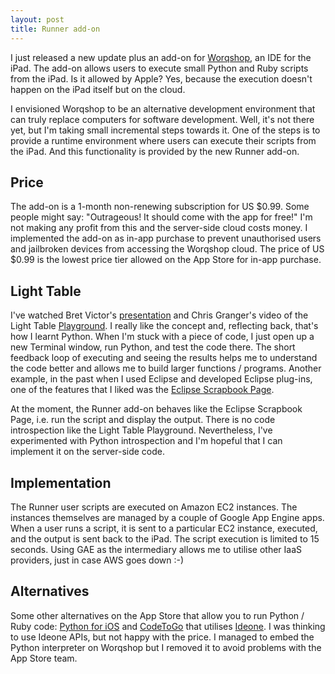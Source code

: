 ```yaml
---
layout: post
title: Runner add-on
---
```


I just released a new update plus an add-on for [Worqshop](http://worqshop.com), an IDE for the iPad. The add-on allows users to execute small Python and Ruby scripts from the iPad. Is it allowed by Apple? Yes, because the execution doesn't happen on the iPad itself but on the cloud.

I envisioned Worqshop to be an alternative development environment that can truly replace computers for software development. Well, it's not there yet, but I'm taking small incremental steps towards it. One of the steps is to provide a runtime environment where users can execute their scripts from the iPad. And this functionality is provided by the new Runner add-on.

## Price

The add-on is a 1-month non-renewing subscription for US $0.99. Some people might say: "Outrageous! It should come with the app for free!" I'm not making any profit from this and the server-side cloud costs money. I implemented the add-on as in-app purchase to prevent unauthorised users and jailbroken devices from accessing the Worqshop cloud. The price of US $0.99 is the lowest price tier allowed on the App Store for in-app purchase.

## Light Table

I've watched Bret Victor's [presentation](http://vimeo.com/36579366) and Chris Granger's video of the Light Table [Playground](http://www.chris-granger.com/2012/06/24/its-playtime/). I really like the concept and, reflecting back, that's how I learnt Python. When I'm stuck with a piece of code, I just open up a new Terminal window, run Python, and test the code there. The short feedback loop of executing and seeing the results helps me to understand the code better and allows me to build larger functions / programs. Another example, in the past when I used Eclipse and developed Eclipse plug-ins, one of the features that I liked was the [Eclipse Scrapbook Page](http://www.eclipsezone.com/eclipse/forums/t61137.html).

At the moment, the Runner add-on behaves like the Eclipse Scrapbook Page, i.e. run the script and display the output. There is no code introspection like the Light Table Playground. Nevertheless, I've experimented with Python introspection and I'm hopeful that I can implement it on the server-side code.

## Implementation

The Runner user scripts are executed on Amazon EC2 instances. The instances themselves are managed by a couple of Google App Engine apps. When a user runs a script, it is sent to a particular EC2 instance, executed, and the output is sent back to the iPad. The script execution is limited to 15 seconds. Using GAE as the intermediary allows me to utilise other IaaS providers, just in case AWS goes down :-)

## Alternatives

Some other alternatives on the App Store that allow you to run Python / Ruby code: [Python for iOS](http://pythonforios.com) and [CodeToGo](http://pinkeh.com/iphone/apps/codetogo/) that utilises [Ideone](http://pinkeh.com/iphone/apps/codetogo/). I was thinking to use Ideone APIs, but not happy with the price. I managed to embed the Python interpreter on Worqshop but I removed it to avoid problems with the App Store team.
